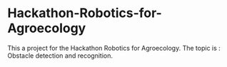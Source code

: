 # Hackathon-Robotics-for-Agroecology
This a project for the Hackathon Robotics for Agroecology. The topic is : Obstacle detection and recognition.
